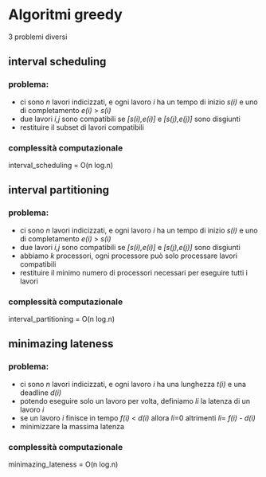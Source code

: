 # Algoritmi greedy

3 problemi diversi

## interval scheduling

### problema:
- ci sono *n* lavori indicizzati, e ogni lavoro *i* ha un tempo di inizio *s(i)* e uno di completamento *e(i)* > *s(i)*
- due lavori *i,j* sono compatibili se *[s(i),e(i)]* e *[s(j),e(j)]* sono disgiunti
- restituire il subset di lavori compatibili 

### complessità computazionale
interval_scheduling = O(n log.n)

## interval partitioning

### problema:
- ci sono *n* lavori indicizzati, e ogni lavoro *i* ha un tempo di inizio *s(i)* e uno di completamento *e(i)* > *s(i)*
- due lavori *i,j* sono compatibili se *[s(i),e(i)]* e *[s(j),e(j)]* sono disgiunti
- abbiamo *k* processori, ogni processore può solo processare lavori compatibili
- restituire il minimo numero di processori necessari per eseguire tutti i lavori

### complessità computazionale
interval_partitioning = O(n log.n)

## minimazing lateness

### problema:
- ci sono *n* lavori indicizzati, e ogni lavoro *i* ha una lunghezza *t(i)* e una deadline *d(i)*
- potendo eseguire solo un lavoro per volta, definiamo *li* la latenza di un lavoro *i*
- se un lavoro *i* finisce in tempo *f(i)* < *d(i)* allora *li*=0 altrimenti *li*= *f(i)* - *d(i)*
- minimizzare la massima latenza

### complessità computazionale
minimazing_lateness = O(n log.n)
 
